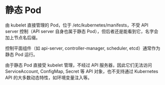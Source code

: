 # 静态 Pod

由 kubelet 直接管理的 Pod，位于 /etc/kubernetes/manifests，不受 API server 控制（API server 自身也属于静态 Pod），但后者还是能看到它，名字会加上节点名后缀。

控制平面组件（如 api-server, controller-manager, scheduler, etcd）通常作为静态 Pod 运行。

由于静态 Pod 直接受 kubelet 管理，不经过 API 服务器，因此它们无法访问 ServiceAccount, ConfigMap, Secret 等 API 对象，也不支持通过 Kubernetes API 的大多数动态特性，如环境变量注入等。
